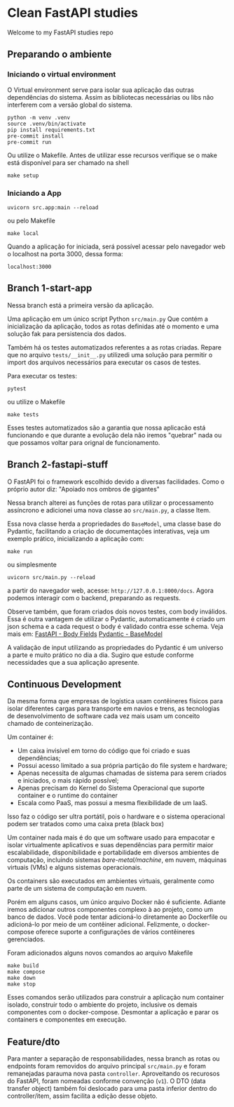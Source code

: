 # Clean FastAPI studies

Welcome to my FastAPI studies repo

## Preparando o ambiente

### Iniciando o virtual environment 
O Virtual environment serve para isolar sua aplicação das outras dependências do sistema. Assim as bibliotecas necessárias ou libs não interferem com a versão global do sistema.

```shell
python -m venv .venv
source .venv/bin/activate
pip install requirements.txt
pre-commit install
pre-commit run
```

Ou utilize o Makefile. Antes de utilizar esse recursos verifique se o make está disponível para ser chamado na shell
```shell
make setup
```


### Iniciando a App

```shell
uvicorn src.app:main --reload
```

ou pelo Makefile

```
make local
```

Quando a aplicação for iniciada, será possível acessar pelo navegador web o localhost na porta 3000, dessa forma:

`localhost:3000`

## Branch 1-start-app

Nessa branch está a primeira versão da aplicação. 

Uma aplicação em um único script Python `src/main.py`
Que contém a inicialização da aplicação, todos as rotas definidas até o momento e uma solução fak para persistencia dos dados.

Também há os testes automatizados referentes a as rotas criadas.
Repare que no arquivo `tests/__init__.py` utilizedi uma solução para permitir o import dos arquivos necessários para executar os casos de testes.

Para executar os testes:

```
pytest
```

ou utilize o Makefile

```
make tests
```

Esses testes automatizados são a garantia que nossa aplicacão está funcionando e que durante a evolução dela não iremos "quebrar" nada ou que possamos voltar para orignal de funcionamento.


## Branch 2-fastapi-stuff

O FastAPI foi o framework escolhido devido a diversas facilidades.
Como o próprio autor diz: "Apoiado nos ombros de gigantes"

Nessa branch alterei as funções de rotas para utilizar o processamento assíncrono e adicionei uma nova classe ao `src/main.py`, a classe Item.

Essa nova classe herda a propriedades do `BaseModel`, uma classe base do Pydantic, facilitando a criação de documentações interativas, veja um exemplo prático, inicializando a aplicação com:

```shell
make run
```

ou simplesmente
```shel
uvicorn src/main.py --reload
```

a partir do navegador web, acesse: `http://127.0.0.1:8000/docs`. Agora podemos interagir com o backend, preparando as requests. 

Observe também, que foram criados dois novos testes, com body inválidos. Essa é outra vantagem de utilizar o Pydantic, automaticamente é criado um json schema e a cada request o body é validado contra esse schema.
Veja mais em:
[FastAPI - Body Fields](https://fastapi.tiangolo.com/tutorial/body-fields/)
[Pydantic - BaseModel](https://docs.pydantic.dev/latest/concepts/models/)

A validação de input utilizando as propriedades do Pydantic é um universo a parte e muito prático no dia a dia. Sugiro que estude conforme necessidades que a sua aplicação apresente.


## Continuous Development

Da mesma forma que empresas de logística usam contêineres físicos para isolar diferentes cargas para transporte em navios e trens, as tecnologias de desenvolvimento de software cada vez mais usam um conceito chamado de conteinerização.

Um container é:
- Um caixa invisível em torno do código que foi criado e suas dependências;
- Possui acesso limitado a sua própria partição do file system e hardware;
- Apenas necessita de algumas chamadas de sistema para serem criados e iniciados, o mais rápido possível;
- Apenas precisam do Kernel do Sistema Operacional que suporte container e o runtime do container
- Escala como PaaS, mas possui a mesma flexibilidade de um IaaS.

Isso faz o código ser ultra portátil, pois o hardware e o sistema operacional podem ser tratados como uma caixa preta (black box)

Um container nada mais é do que um software usado para empacotar e isolar virtualmente aplicativos e suas dependências para permitir maior escalabilidade, disponibilidade e portabilidade em diversos ambientes de computação, incluindo sistemas _bare-metal/machine_, em nuvem, máquinas virtuais (VMs) e alguns sistemas operacionais.

Os containers são executados em ambientes virtuais, geralmente como parte de um sistema de computação em nuvem.

Porém em alguns casos, um único arquivo Docker não é suficiente. Adiante iremos adicionar outros componentes complexo à ao projeto, como um banco de dados. Você pode tentar adicioná-lo diretamente ao Dockerfile ou adicioná-lo por meio de um contêiner adicional. Felizmente, o docker-compose oferece suporte a configurações de vários contêineres gerenciados.

Foram adicionados alguns novos comandos ao arquivo Makefile

```
make build 
make compose
make down
make stop
```

Esses comandos serão utilizados para construir a aplicação num container isolado, construir todo o ambiente do projeto, inclusive os demais componentes com o docker-compose. Desmontar a aplicação e parar os containers e componentes em execução.


## Feature/dto

Para manter a separação de responsabilidades, nessa branch as rotas ou endpoints foram removidos do arquivo principal `src/main.py` e foram remanejadas parauma nova pasta `controller`. Aproveitando os recurosos do FastAPI, foram nomeadas conforme convenção (`v1`).
O DTO (data transfer object) também foi deslocado para uma pasta inferior dentro do controller/item, assim facilita a edição desse objeto.